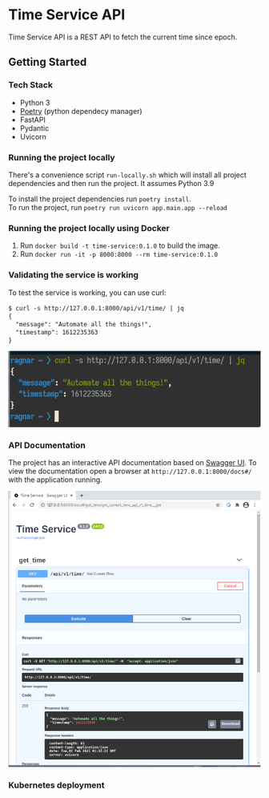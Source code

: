 # Time Service API

Time Service API is a REST API to fetch the current time since epoch.

## Getting Started

### Tech Stack

* Python 3
* [Poetry](https://python-poetry.org/) (python dependecy manager)
* FastAPI
* Pydantic
* Uvicorn

### Running the project locally

There's a convenience script `run-locally.sh` which will install all project
dependencies and then run the project. It assumes Python 3.9

To install the project dependencies run `poetry install`.  
To run the project, run `poetry run uvicorn app.main.app --reload`

### Running the project locally using Docker

1. Run `docker build -t time-service:0.1.0` to build the image.
2. Run `docker run -it -p 8000:8000 --rm time-service:0.1.0`

### Validating the service is working

To test the service is working, you can use curl:

```
$ curl -s http://127.0.0.1:8000/api/v1/time/ | jq
{
  "message": "Automate all the things!",
  "timestamp": 1612235363
}
```

![curl example](docs/curl.png "curl")

### API Documentation

The project has an interactive API documentation based on [Swagger UI](https://swagger.io/tools/swagger-ui/).
To view the documentation open a browser at `http://127.0.0.1:8000/docs#/` with the application running.

![Swagger](docs/swagger.png "Swagger")

### Kubernetes deployment
